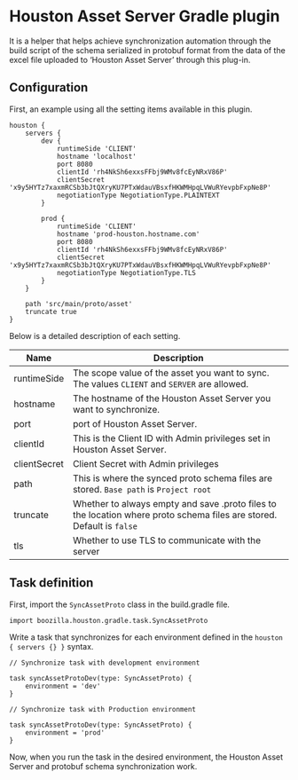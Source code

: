 # Houston Asset Server Gradle plugin
It is a helper that helps achieve synchronization automation through the build script of the schema serialized in protobuf format from the data of the excel file uploaded to ‘Houston Asset Server’ through this plug-in.

## Configuration
First, an example using all the setting items available in this plugin.

```
houston {
    servers {
        dev {
            runtimeSide 'CLIENT'
            hostname 'localhost'
            port 8080
            clientId 'rh4NkSh6exxsFFbj9WMv8fcEyNRxV86P'
            clientSecret 'x9y5HYTz7xaxmRCSb3bJtQXryKU7PTxWdauVBsxfHKWMHpqLVWuRYevpbFxpNe8P'
            negotiationType NegotiationType.PLAINTEXT
        }
        
        prod {
            runtimeSide 'CLIENT'
            hostname 'prod-houston.hostname.com'
            port 8080
            clientId 'rh4NkSh6exxsFFbj9WMv8fcEyNRxV86P'
            clientSecret 'x9y5HYTz7xaxmRCSb3bJtQXryKU7PTxWdauVBsxfHKWMHpqLVWuRYevpbFxpNe8P'
            negotiationType NegotiationType.TLS
        }
    }

    path 'src/main/proto/asset'
    truncate true
}
```

Below is a detailed description of each setting.

| Name         | Description                                                                                                           |
|--------------|-----------------------------------------------------------------------------------------------------------------------|
| runtimeSide  | The scope value of the asset you want to sync. The values `CLIENT` and `SERVER` are allowed.                          |
| hostname     | The hostname of the Houston Asset Server you want to synchronize.                                                     |
| port         | port of Houston Asset Server.                                                                                         |
| clientId     | This is the Client ID with Admin privileges set in Houston Asset Server.                                              |
| clientSecret | Client Secret with Admin privileges                                                                                   |
| path         | This is where the synced proto schema files are stored. `Base path` is `Project root`                                 |
| truncate     | Whether to always empty and save .proto files to the location where proto schema files are stored. Default is `false` |
| tls          | Whether to use TLS to communicate with the server                                                                     |

## Task definition
First, import the `SyncAssetProto` class in the build.gradle file.

```
import boozilla.houston.gradle.task.SyncAssetProto
```

Write a task that synchronizes for each environment defined in the `houston { servers {} }` syntax.

```
// Synchronize task with development environment

task syncAssetProtoDev(type: SyncAssetProto) {
    environment = 'dev'
}
```
```
// Synchronize task with Production environment

task syncAssetProtoDev(type: SyncAssetProto) {
    environment = 'prod'
}
```

Now, when you run the task in the desired environment, the Houston Asset Server and protobuf schema synchronization work.